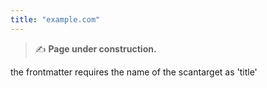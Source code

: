 ```yaml
---
title: "example.com"
---
```


> ✍ **Page under construction.**
 
the frontmatter requires the name of the scantarget as 'title'
